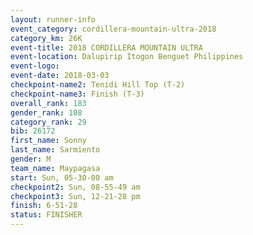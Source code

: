 ```yaml
---
layout: runner-info 
event_category: cordillera-mountain-ultra-2018 
category_km: 26K 
event-title: 2018 CORDILLERA MOUNTAIN ULTRA 
event-location: Dalupirip Itogon Benguet Philippines 
event-logo: 
event-date: 2018-03-03 
checkpoint-name2: Tenidi Hill Top (T-2) 
checkpoint-name3: Finish (T-3) 
overall_rank: 183
gender_rank: 108
category_rank: 29
bib: 26172
first_name: Sonny
last_name: Sarmiento
gender: M
team_name: Maypagasa
start: Sun, 05-30-00 am
checkpoint2: Sun, 08-55-49 am
checkpoint3: Sun, 12-21-28 pm
finish: 6-51-28
status: FINISHER
---
```

